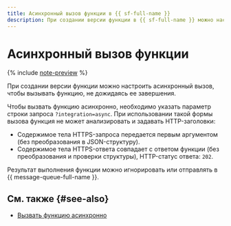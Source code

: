 ```yaml
---
title: Асинхронный вызов функции в {{ sf-full-name }}
description: При создании версии функции в {{ sf-full-name }} можно настроить асинхронный вызов, чтобы вызывать функцию, не дожидаясь ее завершения.
---
```


# Асинхронный вызов функции

{% include [note-preview](../../_includes/note-preview.md) %}

При создании версии функции можно настроить асинхронный вызов, чтобы вызывать функцию, не дожидаясь ее завершения.

Чтобы вызвать функцию асинхронно, необходимо указать параметр строки запроса `?integration=async`. При использовании такой формы вызова функция не может анализировать и задавать HTTP-заголовки:
* Содержимое тела HTTPS-запроса передается первым аргументом (без преобразования в JSON-структуру).
* Содержимое тела HTTPS-ответа совпадает с ответом функции (без преобразования и проверки структуры), HTTP-статус ответа: `202`.

Результат выполнения функции можно игнорировать или отправлять в {{ message-queue-full-name }}.

## См. также {#see-also}

* [Вызвать функцию асинхронно](../operations/function/function-invoke-async.md)
